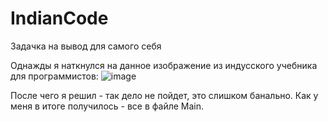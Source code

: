 # IndianCode

Задачка на вывод для самого себя

Однажды я наткнулся на данное изображение из индусского учебника для программистов: 
![image](https://user-images.githubusercontent.com/93072638/160418605-79df6566-4bbe-4456-b8f4-1655ead93b2e.png)

После чего я решил - так дело не пойдет, это слишком банально.
Как у меня в итоге получилось - все в файле Main.

